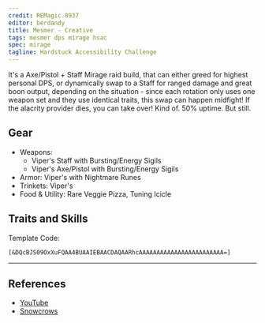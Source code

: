 ```yaml
---
credit: REMagic.8937
editor: berdandy
title: Mesmer - Creative
tags: mesmer dps mirage hsac
spec: mirage
tagline: Hardstuck Accessibility Challenge
---
```


It's a Axe/Pistol + Staff Mirage raid build, that can either greed for highest personal DPS, or dynamically swap to a Staff for ranged damage and great boon output, depending on the situation - since each rotation only uses one weapon set and they use identical traits, this swap can happen midfight!
If the alacrity provider dies, you can take over! Kind of. 50% uptime. But still.

## Gear

- Weapons: 
  - Viper's Staff with Bursting/Energy Sigils
  - Viper's Axe/Pistol with Bursting/Energy Sigils
- Armor: Viper's with Nightmare Runes
- Trinkets: Viper's
- Food & Utility: Rare Veggie Pizza, Tuning Icicle

## Traits and Skills

Template Code:

`[&DQcBJS09OxXuFQAA4BUAAIEBAACDAQAARhcAAAAAAAAAAAAAAAAAAAAAAAA=]`

---

<div
  data-armory-embed='skills'
  data-armory-ids='40200,41065,10232,10234,45449'
>
</div>
<div
  data-armory-embed='specializations'
  data-armory-ids='1,45,59'
  data-armory-1-traits='701,1889,1950'
  data-armory-45-traits='670,669,1687'
  data-armory-59-traits='2141,2178,2070'
>
</div>
<script async src='https://unpkg.com/armory-embeds@^0.x.x/armory-embeds.js'></script>



## References

- [YouTube](https://www.youtube.com/watch?v=oKz5_FJ1cxQ)
- [Snowcrows](https://snowcrows.com/builds/mesmer/mirage/condition-alacrity-mirage)
